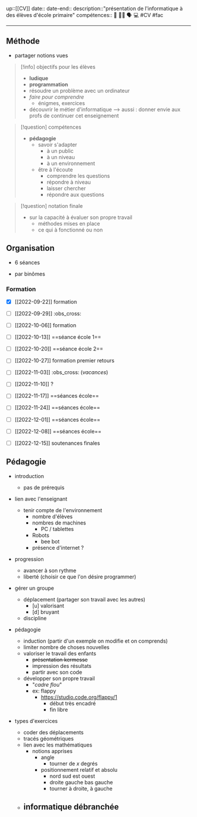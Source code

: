 up::[[CV]]
date::
date-end::
description::"présentation de l'informatique à des élèves d'école primaire"
compétences:: 🤝 🧑‍🏫 🗣️ 💻
#CV #fac

---

## Méthode
 - partager notions vues

> [!info] objectifs pour les élèves
>  - **ludique**
>  - **programmation**
>  - résoudre un problème avec un ordinateur
>  - _faire pour comprendre_
>      - énigmes, exercices
>  - découvrir le métier d'informatique
>  --> aussi : donner envie aux profs de continuer cet enseignement


> [!question] compétences
>  - **pédagogie**
>      - savoir s'adapter
>          - à un public
>          - à un niveau
>          - à un environnement
>      - être à l'écoute
>          - comprendre les questions
>          - répondre à niveau
>          - laisser chercher
>          - répondre aux questions


> [!question] notation finale
>  - sur la capacité à évaluer son propre travail
>      - méthodes mises en place
>      - ce qui à fonctionné ou non

## Organisation
 - 6 séances

 - par binômes

### Formation
 - [x] [[2022-09-22]] formation
 - [ ] [[2022-09-29]] :obs_cross:
 - [ ] [[2022-10-06]] formation
 - [ ] [[2022-10-13]] ==séance école 1==
 - [ ] [[2022-10-20]] ==séance école 2==
 - [ ] [[2022-10-27]] formation premier retours
 - [ ] [[2022-11-03]] :obs_cross: (_vacances_)
 - [ ] [[2022-11-10]] ?
 - [ ] [[2022-11-17]] ==séances école==
 - [ ] [[2022-11-24]] ==séances école==
 - [ ] [[2022-12-01]] ==séances école==
 - [ ] [[2022-12-08]] ==séances école==
 - [ ] [[2022-12-15]] soutenances finales


## Pédagogie

 - introduction
     - pas de prérequis

 - lien avec l'enseignant
     - tenir compte de l'environnement
         - nombre d'élèves
         - nombres de machines
             - PC / tablettes
         - Robots
             - bee bot
         - présence d'internet ?
 - progression
     - avancer à son rythme
     - liberté (choisir ce que l'on désire programmer)
 - gérer un groupe
     - déplacement (partager son travail avec les autres)
         - [u] valorisant
         - [d] bruyant
     - discipline

 - pédagogie
     - induction (partir d'un exemple on modifie et on comprends)
     - limiter nombre de choses nouvelles
     - valoriser le travail des enfants
         - ~~présentation kermesse~~
         - impression des résultats
         - partir avec son code
     - développer son propre travail
         - "_cadre flou_"
         - ex: flappy
             - https://studio.code.org/flappy/1
                 - début très encadré
                 - fin libre

 - types d'exercices
     - coder des déplacements
     - tracés géométriques
     - lien avec les mathématiques
         - notions apprises
             - angle
                 - tourner de $x$ degrés
             - positionnement relatif et absolu
                 - nord sud est ouest
                 - droite gauche bas gauche
                 - tourner à droite, à gauche
     - informatique débranchée
         - 